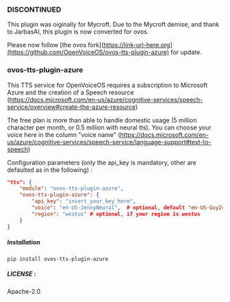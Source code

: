 ### DISCONTINUED

This plugin was oiginally for Mycroft.
Due to the Mycroft demise, and thank to JarbasAI, this plugin is now converted for ovos.

Please now follow [the ovos fork](https://link-url-here.org](https://github.com/OpenVoiceOS/ovos-tts-plugin-azure) for update.

### ovos-tts-plugin-azure

This TTS service for OpenVoiceOS requires a subscription to Microsoft Azure and the creation of a Speech resource (https://docs.microsoft.com/en-us/azure/cognitive-services/speech-service/overview#create-the-azure-resource)

The free plan is more than able to handle domestic usage (5 million character per month, or 0.5 million with neural tts).
You can choose your voice here in the column "voice name" (https://docs.microsoft.com/en-us/azure/cognitive-services/speech-service/language-support#text-to-speech)

Configuration parameters (only the api_key is mandatory, other are defaulted as in the following) :

```json
"tts": {
    "module": "ovos-tts-plugin-azure",
    "ovos-tts-plugin-azure": {
        "api_key": "insert_your_key_here",
        "voice": "en-US-JennyNeural",  # optional, default "en-US-Guy24kRUS"
        "region": "westus" # optional, if your region is westus
    }
}
```

##### Installation

`pip install ovos-tts-plugin-azure`

##### LICENSE :

Apache-2.0
